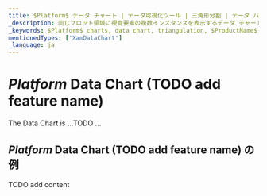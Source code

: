 ```yaml
---
title: $Platform$ データ チャート | データ可視化ツール | 三角形分割 | データ バインディング | インフラジスティックス
_description: 同じプロット領域に視覚要素の複数インスタンスを表示するデータ チャートを作成し、複合チャートビューを作成します。
_keywords: $Platform$ charts, data chart, triangulation, $ProductName$, data binding Infragistics, $Platform$ チャート, データ チャート, 三角形分割, データ バインディング インフラジスティックス
mentionedTypes: ['XamDataChart']
_language: ja
---
```

# $Platform$ Data Chart (TODO add feature name)

The Data Chart is ...TODO ...

## $Platform$ Data Chart (TODO add feature name) の例


<code-view style="height: 500px"
           data-demos-base-url="{environment:dvDemosBaseUrl}"
           iframe-src="{environment:dvDemosBaseUrl}/charts/data-chart-binding-data-triangulation"
           alt="$Platform$ Data Chart (TODO add feature name) の例"
           github-src="charts/data-chart/binding-data-triangulation">
</code-view>

<div class="divider--half"></div>


TODO add content
